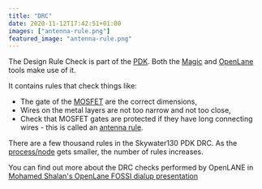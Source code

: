 ```yaml
---
title: "DRC"
date: 2020-11-12T17:42:51+01:00
images: ["antenna-rule.png"]
featured_image: "antenna-rule.png"
---
```


The Design Rule Check is part of the [PDK](/terminology/pdk). Both the [Magic](/terminology/magic) and [OpenLane](/terminology/openlane) tools make use of it.

It contains rules that check things like:

* The gate of the [MOSFET](/terminology/mosfet) are the correct dimensions,
* Wires on the metal layers are not too narrow and not too close,
* Check that MOSFET gates are protected if they have long connecting wires - this is called an [antenna rule](/terminology/antenna-report).

There are a few thousand rules in the Skywater130 PDK DRC. As the [process/node](/terminology/node) gets smaller, the number of rules increases.

You can find out more about the DRC checks performed by OpenLANE in [Mohamed Shalan's OpenLane FOSSI dialup presentation](https://www.youtube.com/watch?v=Vhyv0eq_mLU)
